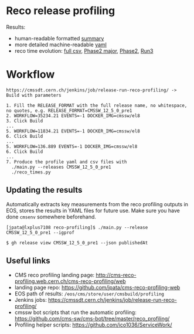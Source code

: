# Reco release profiling

Results:
- human-readable formatted [summary](results/summary.md)
- more detailed machine-readable [yaml](results/summary.yaml)
- reco time evolution: [full csv](results/release_timing.csv), [Phase2 major](results/major_release_timing.pdf), [Phase2](results/release_timing.pdf), [Run3](results/release_timing_run3.pdf)

# Workflow
```
https://cmssdt.cern.ch/jenkins/job/release-run-reco-profiling/ -> Build with parameters

1. Fill the RELEASE_FORMAT with the full release name, no whitespace, no quotes, e.g. RELEASE_FORMAT=CMSSW_12_5_0_pre1
2. WORKFLOW=35234.21 EVENTS=-1 DOCKER_IMG=cmssw/el8
3. Click Build
...
5. WORKFLOW=11834.21 EVENTS=-1 DOCKER_IMG=cmssw/el8
6. Click Build
...
5. WORKFLOW=136.889 EVENTS=-1 DOCKER_IMG=cmssw/el8
6. Click Build
...
7. Produce the profile yaml and csv files with
  ./main.py --releases CMSSW_12_5_0_pre1
  ./reco_times.py
```

## Updating the results
Automatically extracts key measurements from the reco profiling outputs in EOS, stores the results in YAML files for future use. Make sure you have done `cmsenv` somewhere beforehand.

```
[jpata@lxplus7108 reco-profiling]$ ./main.py --release CMSSW_12_5_0_pre1 --igprof
```

```
$ gh release view CMSSW_12_5_0_pre1 --json publishedAt
```

## Useful links
- CMS reco profiling landing page: http://cms-reco-profiling.web.cern.ch/cms-reco-profiling/web
- landing page repo: https://github.com/jpata/cms-reco-profiling-web
- EOS path of results: `/eos/cms/store/user/cmsbuild/profiling`
- Jenkins jobs: https://cmssdt.cern.ch/jenkins/job/release-run-reco-profiling/
- cmssw bot scripts that run the automatic profiling: https://github.com/cms-sw/cms-bot/tree/master/reco_profiling/
- Profiling helper scripts: https://github.com/ico1036/ServiceWork/
